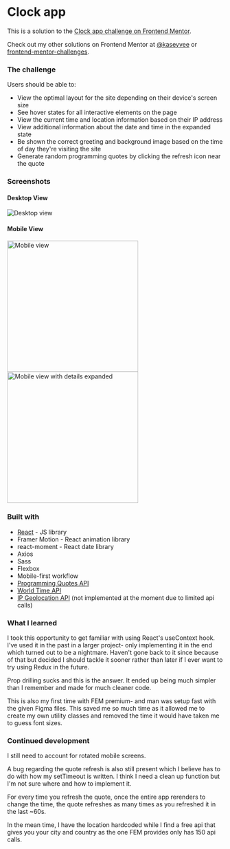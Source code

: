 # Clock app

This is a solution to the [Clock app challenge on Frontend Mentor](https://www.frontendmentor.io/challenges/clock-app-LMFaxFwrM).

Check out my other solutions on Frontend Mentor at [@kaseyvee](https://www.frontendmentor.io/profile/kaseyvee) or [frontend-mentor-challenges](https://github.com/kaseyvee/frontend-mentor-challenges).

### The challenge

Users should be able to:

- View the optimal layout for the site depending on their device's screen size
- See hover states for all interactive elements on the page
- View the current time and location information based on their IP address
- View additional information about the date and time in the expanded state
- Be shown the correct greeting and background image based on the time of day they're visiting the site
- Generate random programming quotes by clicking the refresh icon near the quote

### Screenshots

#### Desktop View
![Desktop view](https://i.imgur.com/qEdkhND.png)

#### Mobile View
<p float="left">
  <img src="https://i.imgur.com/h7cichJ.png" alt="Mobile view" width="305">
  <img src="https://i.imgur.com/zg8DTHd.png" alt="Mobile view with details expanded" width="305">
</p>

### Built with

- [React](https://reactjs.org/) - JS library
- Framer Motion - React animation library
- react-moment - React date library
- Axios
- Sass
- Flexbox
- Mobile-first workflow
- [Programming Quotes API](https://github.com/lukePeavey/quotable)
- [World Time API](http://worldtimeapi.org/)
- [IP Geolocation API](https://freegeoip.app/) (not implemented at the moment due to limited api calls)

### What I learned

I took this opportunity to get familiar with using React's useContext hook. I've used it in the past in a larger project- only implementing it in the end which turned out to be a nightmare. Haven't gone back to it since because of that but decided I should tackle it sooner rather than later if I ever want to try using Redux in the future.

Prop drilling sucks and this is the answer. It ended up being much simpler than I remember and made for much cleaner code.

This is also my first time with FEM premium- and man was setup fast with the given Figma files. This saved me so much time as it allowed me to create my own utility classes and removed the time it would have taken me to guess font sizes.

### Continued development

I still need to account for rotated mobile screens.

A bug regarding the quote refresh is also still present which I believe has to do with how my setTimeout is written. I think I need a clean up function but I'm not sure where and how to implement it.

For every time you refresh the quote, once the entire app rerenders to change the time, the quote refreshes as many times as you refreshed it in the last ~60s.

In the mean time, I have the location hardcoded while I find a free api that gives you your city and country as the one FEM provides only has 150 api calls.